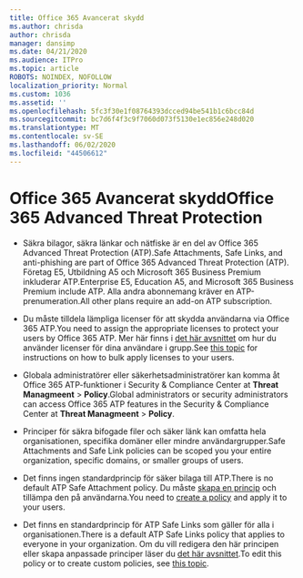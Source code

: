 ```yaml
---
title: Office 365 Avancerat skydd
ms.author: chrisda
author: chrisda
manager: dansimp
ms.date: 04/21/2020
ms.audience: ITPro
ms.topic: article
ROBOTS: NOINDEX, NOFOLLOW
localization_priority: Normal
ms.custom: 1036
ms.assetid: ''
ms.openlocfilehash: 5fc3f30e1f08764393dcced94be541b1c6bcc84d
ms.sourcegitcommit: bc7d6f4f3c9f7060d073f5130e1ec856e248d020
ms.translationtype: MT
ms.contentlocale: sv-SE
ms.lasthandoff: 06/02/2020
ms.locfileid: "44506612"
---
```

# <a name="office-365-advanced-threat-protection"></a><span data-ttu-id="22d66-102">Office 365 Avancerat skydd</span><span class="sxs-lookup"><span data-stu-id="22d66-102">Office 365 Advanced Threat Protection</span></span>

- <span data-ttu-id="22d66-103">Säkra bilagor, säkra länkar och nätfiske är en del av Office 365 Advanced Threat Protection (ATP).</span><span class="sxs-lookup"><span data-stu-id="22d66-103">Safe Attachments, Safe Links, and anti-phishing are part of Office 365 Advanced Threat Protection (ATP).</span></span> <span data-ttu-id="22d66-104">Företag E5, Utbildning A5 och Microsoft 365 Business Premium inkluderar ATP.</span><span class="sxs-lookup"><span data-stu-id="22d66-104">Enterprise E5, Education A5, and Microsoft 365 Business Premium include ATP.</span></span> <span data-ttu-id="22d66-105">Alla andra abonnemang kräver en ATP-prenumeration.</span><span class="sxs-lookup"><span data-stu-id="22d66-105">All other plans require an add-on ATP subscription.</span></span>

- <span data-ttu-id="22d66-106">Du måste tilldela lämpliga licenser för att skydda användarna via Office 365 ATP.</span><span class="sxs-lookup"><span data-stu-id="22d66-106">You need to assign the appropriate licenses to protect your users by Office 365 ATP.</span></span> <span data-ttu-id="22d66-107">Mer här finns i [det här avsnittet](https://docs.microsoft.com/microsoft-365/admin/add-users/add-users) om hur du använder licenser för dina användare i grupp.</span><span class="sxs-lookup"><span data-stu-id="22d66-107">See [this topic](https://docs.microsoft.com/microsoft-365/admin/add-users/add-users) for instructions on how to bulk apply licenses to your users.</span></span>

- <span data-ttu-id="22d66-108">Globala administratörer eller säkerhetsadministratörer kan komma åt Office 365 ATP-funktioner i Security & Compliance Center at **Threat Managmeent** \> **Policy**.</span><span class="sxs-lookup"><span data-stu-id="22d66-108">Global administrators or security administrators can access Office 365 ATP features in the Security & Compliance Center at **Threat Managmeent** \> **Policy**.</span></span>

- <span data-ttu-id="22d66-109">Principer för säkra bifogade filer och säker länk kan omfatta hela organisationen, specifika domäner eller mindre användargrupper.</span><span class="sxs-lookup"><span data-stu-id="22d66-109">Safe Attachments and Safe Link policies can be scoped you your entire organization, specific domains, or smaller groups of users.</span></span>

- <span data-ttu-id="22d66-110">Det finns ingen standardprincip för säker bilaga till ATP.</span><span class="sxs-lookup"><span data-stu-id="22d66-110">There is no default ATP Safe Attachment policy.</span></span> <span data-ttu-id="22d66-111">Du måste [skapa en princip](https://docs.microsoft.com/microsoft-365/security/office-365-security/set-up-atp-safe-attachments-policies) och tillämpa den på användarna.</span><span class="sxs-lookup"><span data-stu-id="22d66-111">You need to [create a policy](https://docs.microsoft.com/microsoft-365/security/office-365-security/set-up-atp-safe-attachments-policies) and apply it to your users.</span></span>

- <span data-ttu-id="22d66-112">Det finns en standardprincip för ATP Safe Links som gäller för alla i organisationen.</span><span class="sxs-lookup"><span data-stu-id="22d66-112">There is a default ATP Safe Links policy that applies to everyone in your organization.</span></span> <span data-ttu-id="22d66-113">Om du vill redigera den här principen eller skapa anpassade principer läser du [det här avsnittet](https://docs.microsoft.com/microsoft-365/security/office-365-security/set-up-atp-safe-links-policies).</span><span class="sxs-lookup"><span data-stu-id="22d66-113">To edit this policy or to create custom policies, see [this topic](https://docs.microsoft.com/microsoft-365/security/office-365-security/set-up-atp-safe-links-policies).</span></span>
